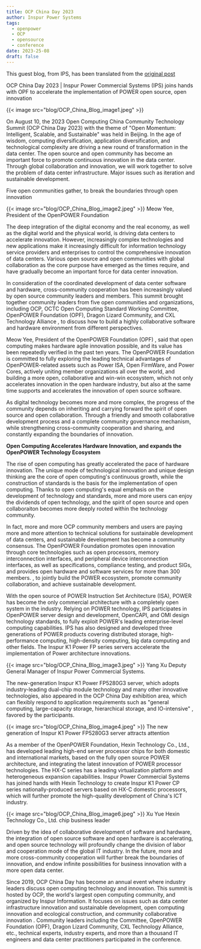 ```yaml
---
title: OCP China Day 2023
author: Inspur Power Systems
tags:
  - openpower
  - OCP
  - opensource
  - conference
date: 2023-25-08
draft: false
---
```

This guest blog, from IPS, has been translated from the [original post](https://mp.weixin.qq.com/s/Vh291sS8XrIvyGFumM4qqA)

OCP China Day 2023 |  Inspur Power Commercial Systems (IPS) joins hands with OPF to accelerate the implementation of POWER open source, open innovation

{{< image src="blog/OCP_China_Blog_image1.jpeg" >}}

On August 10, the 2023 Open Computing China Community Technology Summit (OCP China Day 2023) with the theme of "Open Momentum: Intelligent, Scalable, and Sustainable" was held in Beijing. In the age of wisdom, computing diversification, application diversification, and technological complexity are driving a new round of transformation in the data center. The open source and open community has become an important force to promote continuous innovation in the data center. Through global collaboration and innovation, we will work together to solve the problem of data center infrastructure. Major issues such as iteration and sustainable development. 

Five open communities gather, to break the boundaries through open innovation

{{< image src="blog/OCP_China_Blog_image2.jpeg" >}}
Meow Yee, President of the OpenPOWER Foundation

The deep integration of the digital economy and the real economy, as well as the digital world and the physical world, is driving data centers to accelerate innovation. However, increasingly complex technologies and new applications make it increasingly difficult for information technology service providers and enterprises to control the comprehensive innovation of data centers. Various open source and open communities with global collaboration as the core purpose have emerged as the times require, and have gradually become an important force for data center innovation.

In consideration of the coordinated development of data center software and hardware, cross-community cooperation has been increasingly valued by open source community leaders and members. This summit brought together community leaders from five open communities and organizations, including OCP, OCTC Open Computing Standard Working Committee, OpenPOWER Foundation (OPF), Dragon Lizard Community, and CXL Technology Alliance , to discuss how to build a highly collaborative software and hardware environment from different perspectives.

Meow Yee, President of the OpenPOWER Foundation (OPF) , said that open computing makes hardware agile innovation possible, and its value has been repeatedly verified in the past ten years. The OpenPOWER Foundation is committed to fully exploring the leading technical advantages of OpenPOWER-related assets such as Power ISA, Open FirmWare, and Power Cores, actively uniting member organizations all over the world, and building a more open, collaborative and win-win ecosystem, which not only accelerates innovation in the open hardware industry, but also at the same time supports and accelerates the innovation of open source software.

As digital technology becomes more and more complex, the progress of the community depends on inheriting and carrying forward the spirit of open source and open collaboration. Through a friendly and smooth collaborative development process and a complete community governance mechanism, while strengthening cross-community cooperation and sharing, and constantly expanding the boundaries of innovation.

**Open Computing Accelerates Hardware Innovation, and expands the OpenPOWER Technology Ecosystem**

The rise of open computing has greatly accelerated the pace of hardware innovation. The unique mode of technological innovation and unique design thinking are the core of open computing's continuous growth, while the construction of standards is the basis for the implementation of open computing. Thanks to open computing's equal emphasis on the development of technology and standards, more and more users can enjoy the dividends of open technology, and the spirit of open source and open collaboraiton becomes more deeply rooted within the technology community.

In fact, more and more OCP community members and users are paying more and more attention to technical solutions for sustainable development of data centers, and sustainable development has become a community consensus. The OpenPOWER Foundation promotes open innovation through core technologies such as open processors, memory interconnection interfaces, and peripheral device interconnection interfaces, as well as specifications, compliance testing, and product SIGs, and provides open hardware and software services for more than 300 members. , to jointly build the POWER ecosystem, promote community collaboration, and achieve sustainable development.

With the open source of POWER Instruction Set Architecture (ISA), POWER has become the only commercial architecture with a completely open system in the industry. Relying on POWER technology, IPS participates in OpenPOWER server design and development, OpenCAPI, and OMI design technology standards, to fully exploit POWER's leading enterprise-level computing capabilities. IPS has also designed and developed three generations of POWER products covering distributed storage, high-performance computing, high-density computing, big data computing and other fields. The Inspur K1 Power FP series servers accelerate the implementation of Power architecture innovations. 

{{< image src="blog/OCP_China_Blog_image3.jpeg" >}}
Yang Xu Deputy General Manager of Inspur Power Commercial Systems.

The new-generation Inspur K1 Power FP5280G3 server, which adopts industry-leading dual-chip module technology and many other innovative technologies, also appeared in the OCP China Day exhibition area, which can flexibly respond to application requirements such as "general computing, large-capacity storage, hierarchical storage, and IO-intensive" , favored by the participants.

{{< image src="blog/OCP_China_Blog_image4.jpeg" >}}
The new generation of Inspur K1 Power FP5280G3 server attracts attention

As a member of the OpenPOWER Foundation, Hexin Technology Co., Ltd., has developed leading high-end server processor chips for both domestic and international markets, based on the fully open source POWER architecture, and integrating the latest innovation of POWER processor technologies. The HX-C series has a leading virtualization platform and heterogeneous expansion capabilities. Inspur Power Commercial Systems has joined hands with Hexin Technology to create Inspur K1 Power CP series nationally-produced servers based on HX-C domestic processors, which will further promote the high-quality development of China's ICT industry.

{{< image src="blog/OCP_China_Blog_image6.jpeg" >}}
Xu Yue Hexin Technology Co., Ltd. chip business leader

Driven by the idea of collaborative development of software and hardware, the integration of open source software and open hardware is accelerating, and open source technology will profoundly change the division of labor and cooperation mode of the global IT industry. In the future, more and more cross-community cooperation will further break the boundaries of innovation, and endow infinite possibilities for business innovation with a more open data center.

Since 2019, OCP China Day has become an annual event where industry leaders discuss open computing technology and innovation. This summit is hosted by OCP, the world's largest open computing community, and organized by Inspur Information. It focuses on issues such as data center infrastructure innovation and sustainable development, open computing innovation and ecological construction, and community collaborative innovation . Community leaders including the Committee, OpenPOWER Foundation (OPF), Dragon Lizard Community, CXL Technology Alliance, etc., technical experts, industry experts, and more than a thousand IT engineers and data center practitioners participated in the conference.

